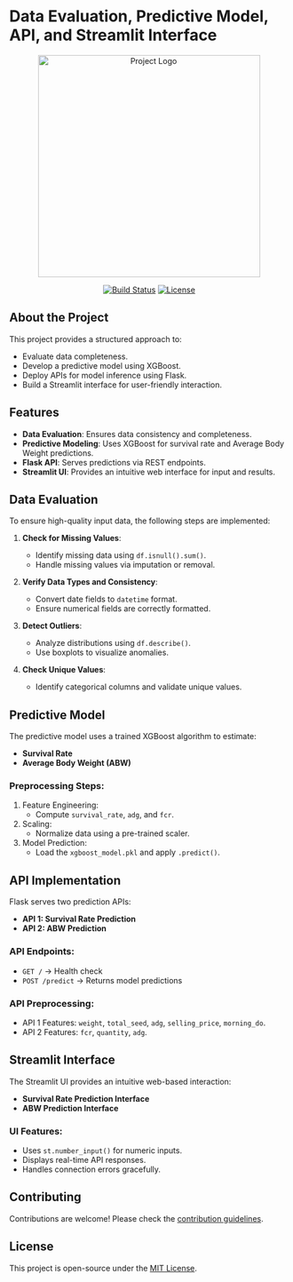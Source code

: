 # Data Evaluation, Predictive Model, API, and Streamlit Interface

<p align="center">
  <img src="https://raw.githubusercontent.com/your-repo/logo.svg" width="400" alt="Project Logo">
</p>

<p align="center">
  <a href="https://github.com/your-repo/actions"><img src="https://github.com/your-repo/workflows/tests/badge.svg" alt="Build Status"></a>
  <a href="https://opensource.org/licenses/MIT"><img src="https://img.shields.io/badge/license-MIT-blue.svg" alt="License"></a>
</p>

## About the Project

This project provides a structured approach to:
- Evaluate data completeness.
- Develop a predictive model using XGBoost.
- Deploy APIs for model inference using Flask.
- Build a Streamlit interface for user-friendly interaction.

## Features

- **Data Evaluation**: Ensures data consistency and completeness.
- **Predictive Modeling**: Uses XGBoost for survival rate and Average Body Weight predictions.
- **Flask API**: Serves predictions via REST endpoints.
- **Streamlit UI**: Provides an intuitive web interface for input and results.

## Data Evaluation

To ensure high-quality input data, the following steps are implemented:

1. **Check for Missing Values**:
   - Identify missing data using `df.isnull().sum()`.
   - Handle missing values via imputation or removal.

2. **Verify Data Types and Consistency**:
   - Convert date fields to `datetime` format.
   - Ensure numerical fields are correctly formatted.

3. **Detect Outliers**:
   - Analyze distributions using `df.describe()`.
   - Use boxplots to visualize anomalies.

4. **Check Unique Values**:
   - Identify categorical columns and validate unique values.

## Predictive Model

The predictive model uses a trained XGBoost algorithm to estimate:

- **Survival Rate**
- **Average Body Weight (ABW)**

### Preprocessing Steps:
1. Feature Engineering:
   - Compute `survival_rate`, `adg`, and `fcr`.
2. Scaling:
   - Normalize data using a pre-trained scaler.
3. Model Prediction:
   - Load the `xgboost_model.pkl` and apply `.predict()`.

## API Implementation

Flask serves two prediction APIs:

- **API 1: Survival Rate Prediction**
- **API 2: ABW Prediction**

### API Endpoints:
- `GET /` → Health check
- `POST /predict` → Returns model predictions

### API Preprocessing:
- API 1 Features: `weight`, `total_seed`, `adg`, `selling_price`, `morning_do`.
- API 2 Features: `fcr`, `quantity`, `adg`.

## Streamlit Interface

The Streamlit UI provides an intuitive web-based interaction:

- **Survival Rate Prediction Interface**
- **ABW Prediction Interface**

### UI Features:
- Uses `st.number_input()` for numeric inputs.
- Displays real-time API responses.
- Handles connection errors gracefully.

## Contributing

Contributions are welcome! Please check the [contribution guidelines](https://github.com/your-repo/contribute).

## License

This project is open-source under the [MIT License](https://opensource.org/licenses/MIT).


